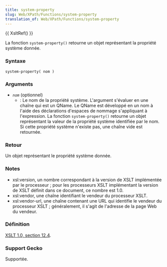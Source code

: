 ```yaml
---
title: system-property
slug: Web/XPath/Functions/system-property
translation_of: Web/XPath/Functions/system-property
---
```


{{ XsltRef() }}

La fonction `system-property()` retourne un objet représentant la propriété système donnée.

### Syntaxe

```
system-property( nom )
```

### Arguments

- _`nom`_ (optionnel)
  - : Le nom de la propriété système. L'argument s'évaluer en une chaîne qui est un QName. Le QName est développé en un nom à l'aide des déclarations d'espaces de nommage s'appliquant à l'expression. La fonction `system-property()` retourne un objet représentant la valeur de la propriété système identifiée par le nom. Si cette propriété système n'existe pas, une chaîne vide est retournée.

### Retour

Un objet représentant le propriété système donnée.

### Notes

- xsl:version, un nombre correspondant à la version de XSLT implémentée par le processeur&nbsp;; pour les processeurs XSLT implémentant la version de XSLT définit dans ce document, ce nombre est 1.0.
- xsl:vendor, une chaîne identifiant le vendeur du processeur XSLT.
- xsl:vendor-url, une chaîne contenant une URL qui identifie le vendeur du processeur XSLT&nbsp;; généralement, il s'agit de l'adresse de la page Web du vendeur.

### Définition

[XSLT 1.0, section 12.4](http://www.w3.org/TR/xslt#function-system-property).

### Support Gecko

Supportée.
